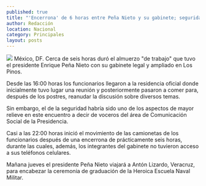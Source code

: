 ```yaml
---
published: true
title: "'Encerrona' de 6 horas entre Peña Nieto y su gabinete; seguridad, tema principal"
author: Redacción
location: Nacional
category: Principales
layout: posts
---
```


![](http://i.imgur.com/W3akDElm.jpg)
México, DF. Cerca de seis horas duró el almuerzo "de trabajo" que tuvo el presidente Enrique Peña Nieto con su gabinete legal y ampliado en Los Pinos.

Desde las 16:00 horas los funcionarios llegaron a la residencia oficial donde inicialmente tuvo lugar una reunión y posteriormente pasaron a comer para, después de los postres, reanudar la discusión sobre diversos temas.

Sin embargo, el de la seguridad habría sido uno de los aspectos de mayor relieve en este encuentro a decir de voceros del área de Comunicación Social de la Presidencia.

Casi a las 22:00 horas inició el movimiento de las camionetas de los funcionarios después de una encerrona de prácticamente seis horas, durante las cuales, además, los integrantes del gabinete no tuvieron acceso a sus teléfonos celulares.

Mañana jueves el presidente Peña Nieto viajará a Antón Lizardo, Veracruz, para encabezar la ceremonia de graduación de la Heroica Escuela Naval Militar.
